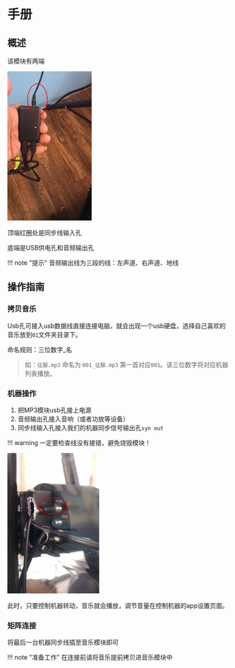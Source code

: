 # 手册

## 概述

该模块有两端

![](images/mp3.png)

顶端红圈处是同步线输入孔

底端是USB供电孔和音频输出孔

!!! note "提示"
    音频输出线为三段的线：左声道、右声道、地线

## 操作指南

### 拷贝音乐

Usb孔可接入usb数据线直接连接电脑，就会出现一个usb硬盘，选择自己喜欢的音乐放到`01`文件夹目录下。

命名规则：三位数字_名

> 如：`征服.mp3` 命名为 `001_征服.mp3`
> 第一首对应`001`。该三位数字将对应机器列表播放。

### 机器操作

1. 把MP3模块usb孔接上电源
2. 音频输出孔接入音响（或者功放等设备）
3. 同步线输入孔接入我们的机器同步信号输出孔`syn out`

!!! warning 
    一定要检查线没有接错，避免烧毁模块！

![](images/syn-out.png)

此时，只要控制机器转动，音乐就会播放，调节音量在控制机器的app设置页面。


### 矩阵连接

将最后一台机器同步线插至音乐模块即可

!!! note "准备工作"
    在连接前请将音乐提前拷贝进音乐模块中